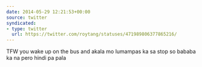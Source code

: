 ```yaml
---
date: 2014-05-29 12:21:53+00:00
source: twitter
syndicated:
- type: twitter
  url: https://twitter.com/roytang/statuses/471989806377865216/
---
```


TFW you wake up on the bus and akala mo lumampas ka sa stop so bababa ka na pero hindi pa pala